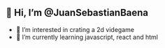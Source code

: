 ## 👋 Hi, I’m @JuanSebastianBaena
- 👀 I’m interested in crating a 2d videgame
- 🌱 I’m currently learning javascript, react and html

<!---
JuanSebastianBaena/JuanSebastianBaena is a ✨ special ✨ repository because its `README.md` (this file) appears on your GitHub profile.
You can click the Preview link to take a look at your changes.
--->
